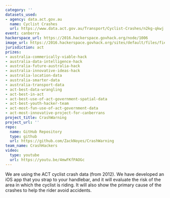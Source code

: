 ```yaml
---
category: ''
datasets_used:
- agency: data.act.gov.au
  name: Cyclist Crashes
  url: https://www.data.act.gov.au/Transport/Cyclist-Crashes/n2kg-qkwj
event: canberra
hackerspace_url: https://2016.hackerspace.govhack.org/node/1006
image_url: https://2016.hackerspace.govhack.org/sites/default/files/field/image/CrashWarning.png
jurisdiction: act
prizes:
- australia-commerically-viable-hack
- australia-data-intelligence-hack
- australia-future-australia-hack
- australia-innovative-ideas-hack
- australia-location-data
- australia-smarter-data
- australia-transport-data
- act-best-data-wrangling
- act-best-in-act
- act-best-use-of-act-government-spatial-data
- act-best-youth-hacker-team
- act-most-fun-use-of-act-government-data
- act-most-innovative-project-for-canberrans
project_title: CrashWarning
project_url: ''
repo:
  name: GitHub Repository
  type: github
  url: https://github.com/ZackNoyes/CrashWarning
team_name: CrashHackers
video:
  type: youtube
  url: https://youtu.be/4mwFKfPAOGc
---
```


We are using the ACT cyclist crash data (from 2012). We have developed an iOS app that you strap to your handlebar, and it will evaluate the risk of the area in which the cyclist is riding. It will also show the primary cause of the crashes to help the rider avoid accidents.